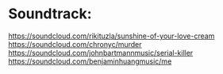 # Soundtrack:

https://soundcloud.com/rikituzla/sunshine-of-your-love-cream
https://soundcloud.com/chronyc/murder
https://soundcloud.com/johnbartmannmusic/serial-killer
https://soundcloud.com/benjaminhuangmusic/me
